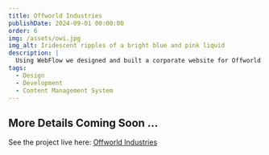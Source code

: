 ```yaml
---
title: Offworld Industries
publishDate: 2024-09-01 00:00:00
order: 6
img: /assets/owi.jpg
img_alt: Iridescent ripples of a bright blue and pink liquid
description: |
  Using WebFlow we designed and built a corporate website for Offworld Industries games studio
tags:
  - Design
  - Development
  - Content Management System
---
```


## More Details Coming Soon ...

See the project live here: <a href="https://www.offworldindustries.com/" target="_blank">Offworld Industries</a>
